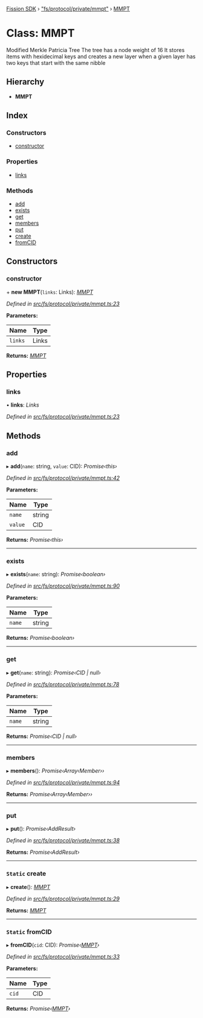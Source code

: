 [Fission SDK](../README.md) › ["fs/protocol/private/mmpt"](../modules/_fs_protocol_private_mmpt_.md) › [MMPT](_fs_protocol_private_mmpt_.mmpt.md)

# Class: MMPT

Modified Merkle Patricia Tree
The tree has a node weight of 16
It stores items with hexidecimal keys and creates a new layer when a given layer has two keys that start with the same nibble

## Hierarchy

* **MMPT**

## Index

### Constructors

* [constructor](_fs_protocol_private_mmpt_.mmpt.md#constructor)

### Properties

* [links](_fs_protocol_private_mmpt_.mmpt.md#links)

### Methods

* [add](_fs_protocol_private_mmpt_.mmpt.md#add)
* [exists](_fs_protocol_private_mmpt_.mmpt.md#exists)
* [get](_fs_protocol_private_mmpt_.mmpt.md#get)
* [members](_fs_protocol_private_mmpt_.mmpt.md#members)
* [put](_fs_protocol_private_mmpt_.mmpt.md#put)
* [create](_fs_protocol_private_mmpt_.mmpt.md#static-create)
* [fromCID](_fs_protocol_private_mmpt_.mmpt.md#static-fromcid)

## Constructors

###  constructor

\+ **new MMPT**(`links`: Links): *[MMPT](_fs_protocol_private_mmpt_.mmpt.md)*

*Defined in [src/fs/protocol/private/mmpt.ts:23](https://github.com/fission-suite/webnative/blob/7fcf931/src/fs/protocol/private/mmpt.ts#L23)*

**Parameters:**

Name | Type |
------ | ------ |
`links` | Links |

**Returns:** *[MMPT](_fs_protocol_private_mmpt_.mmpt.md)*

## Properties

###  links

• **links**: *Links*

*Defined in [src/fs/protocol/private/mmpt.ts:23](https://github.com/fission-suite/webnative/blob/7fcf931/src/fs/protocol/private/mmpt.ts#L23)*

## Methods

###  add

▸ **add**(`name`: string, `value`: CID): *Promise‹this›*

*Defined in [src/fs/protocol/private/mmpt.ts:42](https://github.com/fission-suite/webnative/blob/7fcf931/src/fs/protocol/private/mmpt.ts#L42)*

**Parameters:**

Name | Type |
------ | ------ |
`name` | string |
`value` | CID |

**Returns:** *Promise‹this›*

___

###  exists

▸ **exists**(`name`: string): *Promise‹boolean›*

*Defined in [src/fs/protocol/private/mmpt.ts:90](https://github.com/fission-suite/webnative/blob/7fcf931/src/fs/protocol/private/mmpt.ts#L90)*

**Parameters:**

Name | Type |
------ | ------ |
`name` | string |

**Returns:** *Promise‹boolean›*

___

###  get

▸ **get**(`name`: string): *Promise‹CID | null›*

*Defined in [src/fs/protocol/private/mmpt.ts:78](https://github.com/fission-suite/webnative/blob/7fcf931/src/fs/protocol/private/mmpt.ts#L78)*

**Parameters:**

Name | Type |
------ | ------ |
`name` | string |

**Returns:** *Promise‹CID | null›*

___

###  members

▸ **members**(): *Promise‹Array‹Member››*

*Defined in [src/fs/protocol/private/mmpt.ts:94](https://github.com/fission-suite/webnative/blob/7fcf931/src/fs/protocol/private/mmpt.ts#L94)*

**Returns:** *Promise‹Array‹Member››*

___

###  put

▸ **put**(): *Promise‹AddResult›*

*Defined in [src/fs/protocol/private/mmpt.ts:38](https://github.com/fission-suite/webnative/blob/7fcf931/src/fs/protocol/private/mmpt.ts#L38)*

**Returns:** *Promise‹AddResult›*

___

### `Static` create

▸ **create**(): *[MMPT](_fs_protocol_private_mmpt_.mmpt.md)*

*Defined in [src/fs/protocol/private/mmpt.ts:29](https://github.com/fission-suite/webnative/blob/7fcf931/src/fs/protocol/private/mmpt.ts#L29)*

**Returns:** *[MMPT](_fs_protocol_private_mmpt_.mmpt.md)*

___

### `Static` fromCID

▸ **fromCID**(`cid`: CID): *Promise‹[MMPT](_fs_protocol_private_mmpt_.mmpt.md)›*

*Defined in [src/fs/protocol/private/mmpt.ts:33](https://github.com/fission-suite/webnative/blob/7fcf931/src/fs/protocol/private/mmpt.ts#L33)*

**Parameters:**

Name | Type |
------ | ------ |
`cid` | CID |

**Returns:** *Promise‹[MMPT](_fs_protocol_private_mmpt_.mmpt.md)›*
